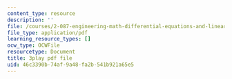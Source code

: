 ```yaml
---
content_type: resource
description: ''
file: /courses/2-087-engineering-math-differential-equations-and-linear-algebra-fall-2014/46c3390b74af9a48fa2b541b921a65e5_aFx8dVLkrWs.pdf
file_type: application/pdf
learning_resource_types: []
ocw_type: OCWFile
resourcetype: Document
title: 3play pdf file
uid: 46c3390b-74af-9a48-fa2b-541b921a65e5
---
```

